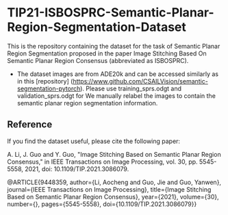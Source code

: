 # TIP21-ISBOSPRC-Semantic-Planar-Region-Segmentation-Dataset
This is the repository containing the dataset for the task of Semantic Planar Region
Segmentation proposed in the paper Image Stitching Based On Semantic Planar Region
Consensus (abbreviated as ISBOSPRC). 
- The dataset images are from ADE20k and can be accessed similarly as in this [repository] 
  (https://www.github.com/CSAILVision/semantic-segmentation-pytorch). Please use training_sprs.odgt 
  and validation_sprs.odgt for We manually relabel
  the images to contain the semantic planar region segmentation information.

## Reference

If you find the dataset useful, please cite the following paper:

A. Li, J. Guo and Y. Guo, "Image Stitching Based on Semantic Planar Region Consensus," 
in IEEE Transactions on Image Processing, vol. 30, pp. 5545-5558, 2021, 
doi: 10.1109/TIP.2021.3086079.

@ARTICLE{9448359,
  author={Li, Aocheng and Guo, Jie and Guo, Yanwen},
  journal={IEEE Transactions on Image Processing}, 
  title={Image Stitching Based on Semantic Planar Region Consensus}, 
  year={2021},
  volume={30},
  number={},
  pages={5545-5558},
  doi={10.1109/TIP.2021.3086079}}
